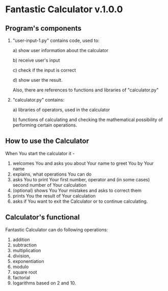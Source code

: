 # Fantastic Calculator v.1.0.0
## Program's components
1) "user-input-1.py" contains code, used to:

     a) show user information about the calculator 
     
     b) receive user's input 
     
     c) check if the input is correct
      
     d) show user the result. 
     
   Also, there are references to functions and libraries of "calculator.py"

2) "calculator.py" contains: 

    a) libraries of operators, used in the calculator
     
    b) functions of calculating and checking the mathematical possibility 
of performing certain operations.

## How to use the Calculator
When You start the calculator it - 
1) welcomes You and asks you about Your name to greet You by Your name
2) explains, what operations You can do
3) asks You to print Your first number, operator and (in some cases) second
number of Your calculation
4) (optional) shows You Your mistakes and asks to correct them
5) prints You the result of Your calculation
6) asks if You want to exit the Calculator or to continue calculating.

## Calculator's functional
Fantastic Calculator can do following operations: 
1) addition 
2) subtraction 
3) multiplication 
4) division,
5) exponentiation 
6) modulo 
7) square root 
8) factorial  
9) logarithms based on 2 and 10.
